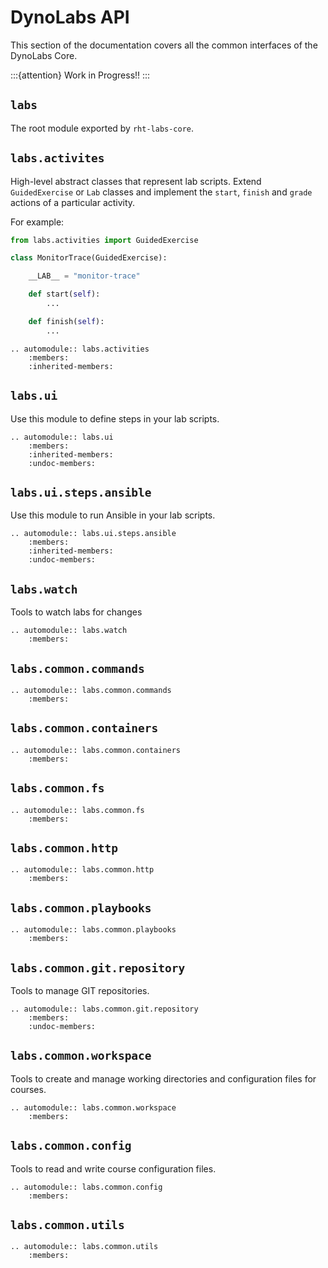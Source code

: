 # DynoLabs API

This section of the documentation covers all the common interfaces of the DynoLabs Core.

:::{attention}
Work in Progress!!
:::

## `labs`

The root module exported by `rht-labs-core`.

## `labs.activites`

High-level abstract classes that represent lab scripts.
Extend `GuidedExercise` or `Lab` classes and implement the `start`, `finish` and `grade` actions of a particular activity.

For example:

```python
from labs.activities import GuidedExercise

class MonitorTrace(GuidedExercise):

    __LAB__ = "monitor-trace"

    def start(self):
        ...

    def finish(self):
        ...
```


```{eval-rst}
.. automodule:: labs.activities
    :members:
    :inherited-members:
```



## `labs.ui`

Use this module to define steps in your lab scripts.

```{eval-rst}
.. automodule:: labs.ui
    :members:
    :inherited-members:
    :undoc-members:
```

## `labs.ui.steps.ansible`

Use this module to run Ansible in your lab scripts.

```{eval-rst}
.. automodule:: labs.ui.steps.ansible
    :members:
    :inherited-members:
    :undoc-members:
```

## `labs.watch`

Tools to watch labs for changes

```{eval-rst}
.. automodule:: labs.watch
    :members:
```


## `labs.common.commands`

```{eval-rst}
.. automodule:: labs.common.commands
    :members:
```

## `labs.common.containers`

```{eval-rst}
.. automodule:: labs.common.containers
    :members:
```

## `labs.common.fs`

```{eval-rst}
.. automodule:: labs.common.fs
    :members:
```

## `labs.common.http`

```{eval-rst}
.. automodule:: labs.common.http
    :members:
```

## `labs.common.playbooks`

```{eval-rst}
.. automodule:: labs.common.playbooks
    :members:
```

## `labs.common.git.repository`

Tools to manage GIT repositories.

```{eval-rst}
.. automodule:: labs.common.git.repository
    :members:
    :undoc-members:
```

## `labs.common.workspace`

Tools to create and manage working directories and configuration files for courses.

```{eval-rst}
.. automodule:: labs.common.workspace
    :members:
```
## `labs.common.config`

Tools to read and write course configuration files.

```{eval-rst}
.. automodule:: labs.common.config
    :members:
```

## `labs.common.utils`

```{eval-rst}
.. automodule:: labs.common.utils
    :members:
```
